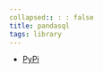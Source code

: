 ```yaml
---
collapsed:: : : false
title: pandasql
tags: library
---
```


- [PyPi](https://pypi.org/project/pandasql/)